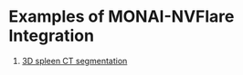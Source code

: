 # Examples of MONAI-NVFlare Integration

1. [3D spleen CT segmentation](./spleen_ct_segmentation/README.md)

